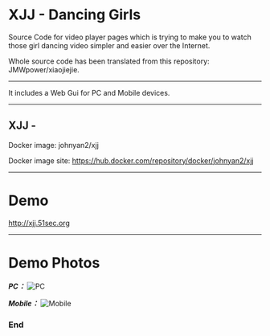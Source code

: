 # XJJ - Dancing Girls

Source Code for video player pages which is trying to make you to watch those girl dancing video simpler and easier over the Internet. 

Whole source code has been translated from this repository: JMWpower/xiaojiejie.

------------

It includes a Web Gui for PC and Mobile devices. 

------------

## XJJ -
Docker image: johnyan2/xjj

Docker image site: https://hub.docker.com/repository/docker/johnyan2/xjj


------------

# Demo
<http://xjj.51sec.org>

------------

# Demo Photos

***PC：***
![PC](https://ftp.bmp.ovh/imgs/2020/06/a9ad98cf11fcf815.png "PC")

***Mobile：***
![Mobile](https://ftp.bmp.ovh/imgs/2020/06/e6b0848986829db1.jpg "Mobile")

### End
